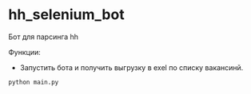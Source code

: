 # hh_selenium_bot
Бот для парсинга hh



Функции:
- Запустить бота и получить выгрузку в exel по списку вакансинй.

```python
python main.py
```

